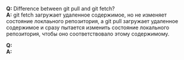 **Q:** Difference between git pull and git fetch?  
**A:** git fetch загружает удаленное содержимое, но не изменяет состояние локлаьного репозитория, а git pull загружает удаленное содержимое и сразу пытается изменить состояние локального репозитория, чтобы оно соответствовало этому содержимому.  
  
**Q:**  
**A:**  
